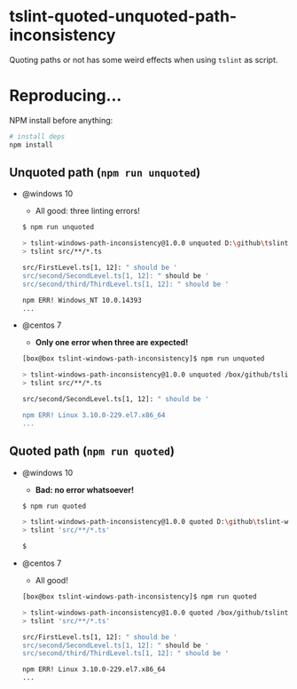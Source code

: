 # tslint-quoted-unquoted-path-inconsistency

Quoting paths or not has some weird effects when using `tslint` as script.

# Reproducing...

NPM install before anything:
```bash
# install deps
npm install
```

## Unquoted path (`npm run unquoted`)

- @windows 10
	- All good: three linting errors!
	
	```bash
	$ npm run unquoted

	> tslint-windows-path-inconsistency@1.0.0 unquoted D:\github\tslint-windows-path-inconsistency
	> tslint src/**/*.ts

	src/FirstLevel.ts[1, 12]: " should be '
	src/second/SecondLevel.ts[1, 12]: " should be '
	src/second/third/ThirdLevel.ts[1, 12]: " should be '

	npm ERR! Windows_NT 10.0.14393
	...
	```

- @centos 7
	- **Only one error when three are expected!**
	
	```bash
	[box@box tslint-windows-path-inconsistency]$ npm run unquoted

	> tslint-windows-path-inconsistency@1.0.0 unquoted /box/github/tslint-windows-path-inconsistency
	> tslint src/**/*.ts

	src/second/SecondLevel.ts[1, 12]: " should be '

	npm ERR! Linux 3.10.0-229.el7.x86_64
	...
	```

## Quoted path  (`npm run quoted`)

- @windows 10
	- **Bad: no error whatsoever!**
	
	```bash
	$ npm run quoted

	> tslint-windows-path-inconsistency@1.0.0 quoted D:\github\tslint-windows-path-inconsistency
	> tslint 'src/**/*.ts'

	$
	```

- @centos 7
	- All good!
	
	```bash
	[box@box tslint-windows-path-inconsistency]$ npm run quoted

	> tslint-windows-path-inconsistency@1.0.0 quoted /box/github/tslint-windows-path-inconsistency
	> tslint 'src/**/*.ts'

	src/FirstLevel.ts[1, 12]: " should be '
	src/second/SecondLevel.ts[1, 12]: " should be '
	src/second/third/ThirdLevel.ts[1, 12]: " should be '

	npm ERR! Linux 3.10.0-229.el7.x86_64
	...
```
